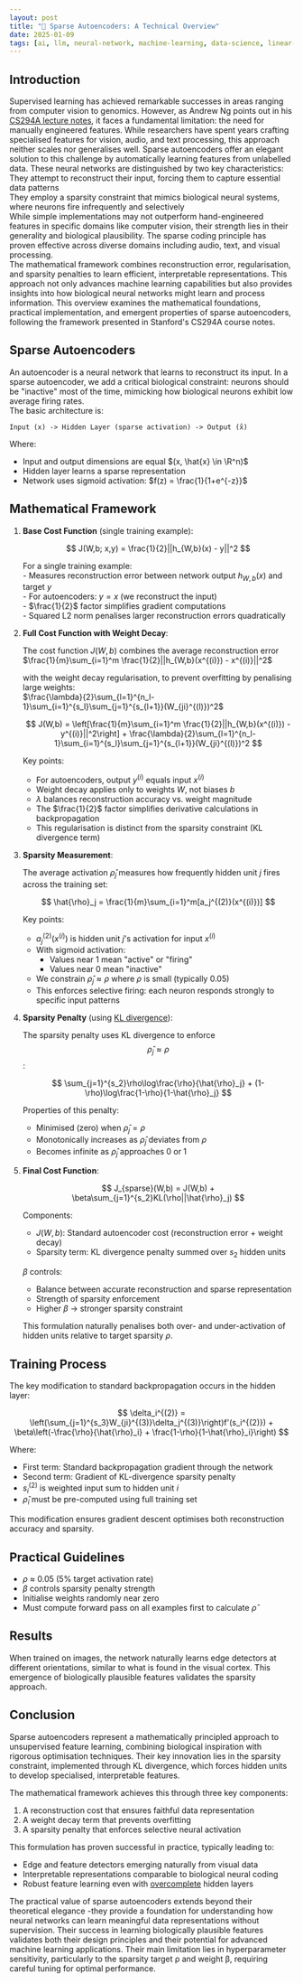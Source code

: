 ```yaml
---
layout: post
title: "📐 Sparse Autoencoders: A Technical Overview"
date: 2025-01-09
tags: [ai, llm, neural-network, machine-learning, data-science, linear-algebra, statistics, evaluation, interpretability, modelling-mindsets, design-principles, best-practices, data-processing]
---
```

<!--more-->

## Introduction
Supervised learning has achieved remarkable successes in areas ranging from computer vision to genomics. However, as Andrew Ng points out in his [CS294A lecture notes](https://web.stanford.edu/class/cs294a/sparseAutoencoder.pdf), it faces a fundamental limitation: the need for manually engineered features. While researchers have spent years crafting specialised features for vision, audio, and text processing, this approach neither scales nor generalises well.
Sparse autoencoders offer an elegant solution to this challenge by automatically learning features from unlabelled data. These neural networks are distinguished by two key characteristics:  
They attempt to reconstruct their input, forcing them to capture essential data patterns  
They employ a sparsity constraint that mimics biological neural systems, where neurons fire infrequently and selectively  
While simple implementations may not outperform hand-engineered features in specific domains like computer vision, their strength lies in their generality and biological plausibility. The sparse coding principle has proven effective across diverse domains including audio, text, and visual processing.  
The mathematical framework combines reconstruction error, regularisation, and sparsity penalties to learn efficient, interpretable representations. This approach not only advances machine learning capabilities but also provides insights into how biological neural networks might learn and process information.
This overview examines the mathematical foundations, practical implementation, and emergent properties of sparse autoencoders, following the framework presented in Stanford's CS294A course notes.

## Sparse Autoencoders 
An autoencoder is a neural network that learns to reconstruct its input. In a sparse autoencoder, we add a critical biological constraint: neurons should be "inactive" most of the time, mimicking how biological neurons exhibit low average firing rates.  
The basic architecture is:  
```
Input (x) -> Hidden Layer (sparse activation) -> Output (x̂)
```
Where:
- Input and output dimensions are equal $(x, \hat{x} \in \R^n)$
- Hidden layer learns a sparse representation
- Network uses sigmoid activation: $f(z) = \frac{1}{1+e^{-z}}$

## Mathematical Framework

1. **Base Cost Function** (single training example):  

    $$ 
    J(W,b; x,y) = \frac{1}{2}||h_{W,b}(x) - y||^2 
    $$  

    For a single training example:  
        - Measures reconstruction error between network output $h_{W,b}(x)$ and target $y$  
        - For autoencoders: $y = x$ (we reconstruct the input)  
        - $\frac{1}{2}$ factor simplifies gradient computations  
        - Squared L2 norm penalises larger reconstruction errors quadratically  
 
2. **Full Cost Function with Weight Decay**:  

    The cost function $J(W,b)$ combines the average reconstruction error  
    $\frac{1}{m}\sum_{i=1}^m \frac{1}{2}||h_{W,b}(x^{(i)}) - x^{(i)}||^2$

    with the weight decay regularisation, to prevent overfitting by penalising large weights:  
    $\frac{\lambda}{2}\sum_{l=1}^{n_l-1}\sum_{i=1}^{s_l}\sum_{j=1}^{s_{l+1}}(W_{ji}^{(l)})^2$  

    $$ 
    J(W,b) = \left[\frac{1}{m}\sum_{i=1}^m \frac{1}{2}||h_{W,b}(x^{(i)}) - y^{(i)}||^2\right] + \frac{\lambda}{2}\sum_{l=1}^{n_l-1}\sum_{i=1}^{s_l}\sum_{j=1}^{s_{l+1}}(W_{ji}^{(l)})^2 
    $$  

    Key points:  
    - For autoencoders, output $y^{(i)}$ equals input $x^{(i)}$  
    - Weight decay applies only to weights $W$, not biases $b$  
    - $\lambda$ balances reconstruction accuracy vs. weight magnitude  
    - The $\frac{1}{2}$ factor simplifies derivative calculations in backpropagation  
    - This regularisation is distinct from the sparsity constraint (KL divergence term)  

3. **Sparsity Measurement**:  
    
    The average activation $\hat{\rho}_j$ measures how frequently hidden unit $j$ fires across the training set:  
  
    $$ 
    \hat{\rho}_j = \frac{1}{m}\sum_{i=1}^m[a_j^{(2)}(x^{(i)})] 
    $$  

    Key points:  
    - $a_j^{(2)}(x^{(i)})$ is hidden unit $j$'s activation for input $x^{(i)}$  
    - With sigmoid activation:  
        - Values near 1 mean "active" or "firing"  
        - Values near 0 mean "inactive"  
    - We constrain $\hat{\rho}_j \approx \rho$ where $\rho$ is small (typically 0.05)  
    - This enforces selective firing: each neuron responds strongly to specific input patterns  

4. **Sparsity Penalty** (using [KL divergence](https://en.wikipedia.org/wiki/Kullback%E2%80%93Leibler_divergence)):  

    The sparsity penalty uses KL divergence to enforce $$\hat{\rho}_j \approx \rho$$:  

    $$ 
    \sum_{j=1}^{s_2}\rho\log\frac{\rho}{\hat{\rho}_j} + (1-\rho)\log\frac{1-\rho}{1-\hat{\rho}_j} 
    $$  

    Properties of this penalty:  
    - Minimised (zero) when $\hat{\rho}_j = \rho$  
    - Monotonically increases as $\hat{\rho}_j$ deviates from $\rho$  
    - Becomes infinite as $\hat{\rho}_j$ approaches 0 or 1  

5. **Final Cost Function**:  

    $$ 
    J_{sparse}(W,b) = J(W,b) + \beta\sum_{j=1}^{s_2}KL(\rho||\hat{\rho}_j) 
    $$  

    Components:  
    - $J(W,b)$: Standard autoencoder cost (reconstruction error + weight decay)  
    - Sparsity term: KL divergence penalty summed over $s_2$ hidden units  

    $\beta$ controls:  
    - Balance between accurate reconstruction and sparse representation  
    - Strength of sparsity enforcement  
    - Higher $\beta$ → stronger sparsity constraint  
    
    This formulation naturally penalises both over- and under-activation of hidden units relative to target sparsity $\rho$.   

## Training Process

The key modification to standard backpropagation occurs in the hidden layer:  

$$ 
\delta_i^{(2)} = \left(\sum_{j=1}^{s_3}W_{ji}^{(3)}\delta_j^{(3)}\right)f'(s_i^{(2)}) + \beta\left(-\frac{\rho}{\hat{\rho}_i} + \frac{1-\rho}{1-\hat{\rho}_i}\right) 
$$  

Where:
- First term: Standard backpropagation gradient through the network
- Second term: Gradient of KL-divergence sparsity penalty
- $s_i^{(2)}$ is weighted input sum to hidden unit $i$
- $\hat{\rho}_i$ must be pre-computed using full training set

This modification ensures gradient descent optimises both reconstruction accuracy and sparsity.

## Practical Guidelines

- $\rho$ ≈ 0.05 (5% target activation rate)
- $\beta$ controls sparsity penalty strength
- Initialise weights randomly near zero
- Must compute forward pass on all examples first to calculate $\hat{\rho}$

## Results
When trained on images, the network naturally learns edge detectors at different orientations, similar to what is found in the visual cortex. This emergence of biologically plausible features validates the sparsity approach.

## Conclusion

Sparse autoencoders represent a mathematically principled approach to unsupervised feature learning, combining biological inspiration with rigorous optimisation techniques. Their key innovation lies in the sparsity constraint, implemented through KL divergence, which forces hidden units to develop specialised, interpretable features.

The mathematical framework achieves this through three key components:
1. A reconstruction cost that ensures faithful data representation
2. A weight decay term that prevents overfitting
3. A sparsity penalty that enforces selective neural activation

This formulation has proven successful in practice, typically leading to:
- Edge and feature detectors emerging naturally from visual data
- Interpretable representations comparable to biological neural coding
- Robust feature learning even with [overcomplete](https://en.wikipedia.org/wiki/Overcompleteness) hidden layers

The practical value of sparse autoencoders extends beyond their theoretical elegance -they provide a foundation for understanding how neural networks can learn meaningful data representations without supervision. Their success in learning biologically plausible features validates both their design principles and their potential for advanced machine learning applications. Their main limitation lies in hyperparameter sensitivity, particularly to the sparsity target ρ and weight β, requiring careful tuning for optimal performance.
